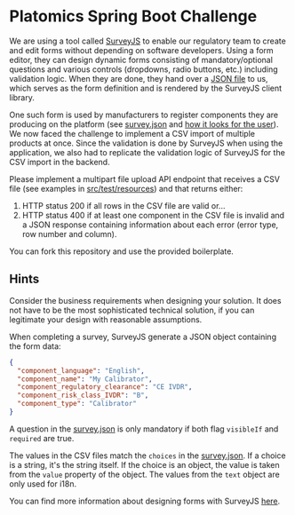 # Platomics Spring Boot Challenge

We are using a tool called [SurveyJS](https://surveyjs.io/) to enable our regulatory team to create and edit forms
without depending on software developers. Using a form editor, they can design dynamic forms consisting of
mandatory/optional questions and various controls (dropdowns, radio buttons, etc.) including validation logic.
When they are done, they hand over a [JSON file](src/main/resources/survey.json) to us, which serves as the form
definition and is rendered by the
SurveyJS client library.

One such form is used by manufacturers to register components they are producing on the platform (see
[survey.json](src/main/resources/survey.json)
and [how it looks for the user](https://surveyjs.io/published?id=6f4e0ee9-c761-4705-9748-331e677adba3)). We now faced
the challenge to implement a CSV import of multiple
products at once. Since the validation is done by SurveyJS when using the application, we also had to replicate the
validation logic of SurveyJS for the CSV import in the backend.

Please implement a multipart file upload API endpoint that receives a CSV file (see examples in
[src/test/resources](src/test/resources)) and that returns either:

1. HTTP status 200 if all rows in the CSV file are valid or...
2. HTTP status 400 if at least one component in the CSV file is invalid and a JSON response containing information about
   each error (error type, row number and column).

You can fork this repository and use the provided boilerplate.

## Hints

Consider the business requirements when designing your solution. It does not have to be the most sophisticated
technical solution, if you can legitimate your design with reasonable assumptions.

When completing a survey, SurveyJS generate a JSON object containing the form data:

```json
{
  "component_language": "English",
  "component_name": "My Calibrator",
  "component_regulatory_clearance": "CE IVDR",
  "component_risk_class_IVDR": "B",
  "component_type": "Calibrator"
}
```

A question in the [survey.json](src/main/resources/survey.json) is only mandatory if both flag `visibleIf` and
`required` are true.

The values in the CSV files match the `choices` in the [survey.json](src/main/resources/survey.json). If a choice is
a string, it's the string itself. If the choice is an object, the value is taken from the `value` property of the
object. The values from the `text` object are only used for i18n.

You can find more information about designing forms with SurveyJS
[here](https://surveyjs.io/form-library/documentation/design-survey/conditional-logic).
